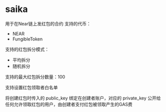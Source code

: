 # saika

用于在Near链上发红包的合约
支持的代币：
* NEAR
* FungibleToken

支持的红包拆分模式：
* 平均拆分
* 随机拆分

支持的最大红包拆分数量：100

支持设置红包领取者白名单

将创建红包时传入的 public_key 绑定在创建者账户，对应的 private_key 公开给任何允许领取红包的用户，由创建者支付红包被领取产生的GAS费
